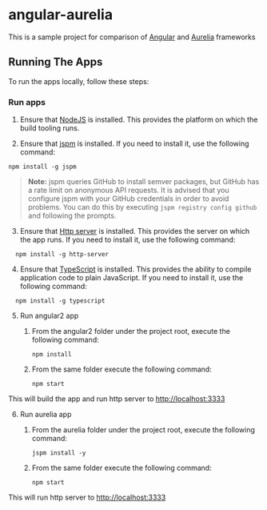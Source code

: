 # angular-aurelia
This is a sample project for comparison of [Angular](https://angular.io/) and [Aurelia](http://www.aurelia.io/) frameworks

## Running The Apps

To run the apps locally, follow these steps:
### Run apps
1. Ensure that [NodeJS](http://nodejs.org/) is installed. This provides the platform on which the build tooling runs.

2. Ensure that [jspm](http://jspm.io/) is installed. If you need to install it, use the following command:

  ```shell
  npm install -g jspm
  ```
  > **Note:** jspm queries GitHub to install semver packages, but GitHub has a rate limit on anonymous API requests. It is advised that you configure jspm with your GitHub credentials in order to avoid problems. You can do this by executing `jspm registry config github` and following the prompts.

3. Ensure that [Http server](https://github.com/indexzero/http-server) is installed. This provides the server on which the app runs. If you need to install it, use the following command:

```shell
  npm install -g http-server
  ```
4. Ensure that [TypeScript](http://www.typescriptlang.org/) is installed. This provides the ability to compile application code to plain JavaScript. If you need to install it, use the following command:

```shell
  npm install -g typescript
  ```
5. Run angular2 app
    1. From the angular2 folder under the project root, execute the following command:

        ```shell
        npm install
        ```
    2. From the same folder execute the following command:

        ```shell
        npm start
        ```
This will build the app and run http server to [http://localhost:3333](http://localhost:3333)
  
6. Run aurelia app
    1. From the aurelia folder under the project root, execute the following command:

        ```shell
        jspm install -y
        ```
    2. From the same folder execute the following command:

        ```shell
        npm start
        ```
This will run http server to [http://localhost:3333](http://localhost:4444)